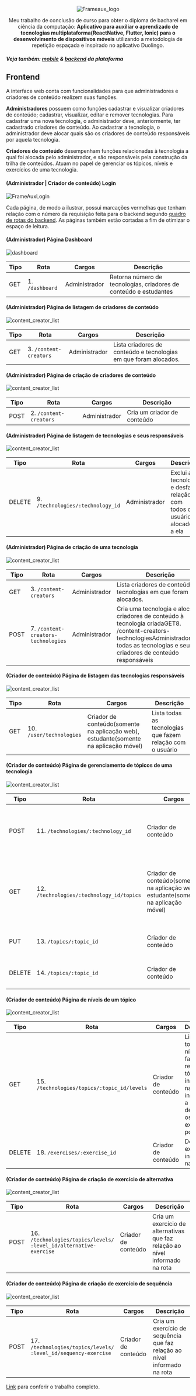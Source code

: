 <p align="center">
  <img src="https://i.imgur.com/pdGuGwr.png" alt="Frameaux_logo" />
</p>

<p align="center">
Meu trabalho de conclusão de curso para obter o diploma de bacharel em ciência da computação: <strong>Aplicativo para auxiliar o aprendizado de tecnologias multiplataforma(ReactNative, Flutter, Ionic) para o desenvolvimento de dispositivos móveis</strong> utilizando a metodologia de repetição espaçada e inspirado no aplicativo Duolingo.
</p>

#### _Veja também: [mobile](https://github.com/joseoct/frameaux-mobile) & [backend](https://github.com/joseoct/frameaux-backend) da plataforma_
## Frontend
A  interface web conta  com  funcionalidades  para  que  administradores e criadores de conteúdo realizem suas funções.

**Administradores** possuem como funções cadastrar e visualizar criadores de
conteúdo; cadastrar, visualizar, editar e remover tecnologias. Para cadastrar uma
nova tecnologia, o administrador deve, anteriormente, ter cadastrado criadores de
conteúdo. Ao cadastrar a tecnologia, o administrador deve alocar quais são os
criadores de conteúdo responsáveis por aquela tecnologia.

**Criadores de conteúdo** desempenham funções relacionadas à tecnologia a
qual foi alocada pelo administrador, e são responsáveis pela construção da trilha de
conteúdos. Atuam no papel de gerenciar os tópicos, níveis e exercícios de
uma tecnologia. 

#### (Administrador | Criador de conteúdo) Login
![FrameAuxLogin](https://i.imgur.com/UtPXXUG.gif)

Cada página, de modo a ilustrar, possui marcações vermelhas que tenham
relação com o número da requisição feita para o backend segundo [quadro de rotas do backend](https://github.com/joseoct/frameaux-backend#rotas-do-backend).
As páginas também estão cortadas a fim de otimizar o espaço de leitura.

#### (Administrador) Página Dashboard
<img src="https://i.imgur.com/QYhfF0o.png" alt="dashboard" />

Tipo | Rota | Cargos | Descrição
--- | --- | --- | --- 
GET | 1. `/dashboard` | Administrador | Retorna número de tecnologias, criadores de conteúdo e estudantes

#### (Administrador) Página de listagem de criadores de conteúdo
<img src="https://i.imgur.com/hgIWBN4.png" alt="content_creator_list" />

Tipo | Rota | Cargos | Descrição
--- | --- | --- | --- 
GET | 3. `/content-creators` | Administrador | Lista criadores de conteúdo e tecnologias em que foram alocados.

#### (Administrador) Página de criação de criadores de conteúdo
<img src="https://i.imgur.com/XIrMKfq.png" alt="content_creator_list" />

Tipo | Rota | Cargos | Descrição
--- | --- | --- | --- 
POST | 2. `/content-creators` | Administrador | Cria um criador de conteúdo

#### (Administrador) Página de listagem de tecnologias e seus responsáveis
<img src="https://i.imgur.com/hnaEqpc.png" alt="content_creator_list" />

Tipo | Rota | Cargos | Descrição
--- | --- | --- | --- 
DELETE | 9. `/technologies/:technology_id` | Administrador | Exclui a tecnologia e desfaz a relação com todos os usuários alocados a ela

#### (Administrador) Página de criação de uma tecnologia
<img src="https://i.imgur.com/Ie4tFEc.png" alt="content_creator_list" />

Tipo | Rota | Cargos | Descrição
--- | --- | --- | --- 
GET | 3. `/content-creators` | Administrador | Lista criadores de conteúdo e tecnologias em que foram alocados.
POST | 7. `/content-creators-technologies` | Administrador | Cria uma tecnologia e aloca criadores de conteúdo à tecnologia criadaGET8. /content-creators-technologiesAdministradorLista todas as tecnologias e seus criadores de conteúdo responsáveis

#### (Criador de conteúdo) Página de listagem das tecnologias responsáveis
<img src="https://i.imgur.com/78nIUxN.png" alt="content_creator_list" />

Tipo | Rota | Cargos | Descrição
--- | --- | --- | --- 
GET | 10. `/user/technologies` | Criador de conteúdo(somente na aplicação web), estudante(somente na aplicação móvel) | Lista todas as tecnologias que fazem relação com o usuário

#### (Criador de conteúdo) Página de gerenciamento de tópicos de uma tecnologia
<img src="https://i.imgur.com/qudlbDf.png" alt="content_creator_list" />

Tipo | Rota | Cargos | Descrição
--- | --- | --- | --- 
POST | 11. `/technologies/:technology_id` | Criador de conteúdo | Cria um tópico que faz relação à tecnologia informada na rota
GET | 12. `/technologies/:technology_id/topics` | Criador de conteúdo(somente na aplicação web), estudante(somente na aplicação móvel) | Lista todos os tópicos que fazem relação à tecnologia informada na rota
PUT | 13. `/topics/:topic_id` | Criador de conteúdo | Atualiza o tópico informado na rota
DELETE | 14. `/topics/:topic_id` | Criador de conteúdo | Deleta o tópico informado na rota

#### (Criador de conteúdo) Página de níveis de um tópico
<img src="https://i.imgur.com/cVzV1zq.png" alt="content_creator_list" />

Tipo | Rota | Cargos | Descrição
--- | --- | --- | --- 
GET | 15. `/technologies/topics/:topic_id/levels` | Criador de conteúdo | Lista todos os níveis que fazem relação ao tópico informado na rota, incluindo a listagem de todos os exercícios por nível
DELETE | 18. `/exercises/:exercise_id` | Criador de conteúdo | Deleta o exercício informado na rota

#### (Criador de conteúdo) Página de criação de exercício de alternativa
<img src="https://i.imgur.com/K4dPyhl.png" alt="content_creator_list" />

Tipo | Rota | Cargos | Descrição
--- | --- | --- | --- 
POST | 16. `/technologies/topics/levels/`<br>`:level_id/alternative-exercise` | Criador de conteúdo | Cria um exercício de alternativas que faz relação ao nível informado na rota

#### (Criador de conteúdo) Página de criação de exercício de sequência
<img src="https://i.imgur.com/n7TeqDa.png" alt="content_creator_list" />

Tipo | Rota | Cargos | Descrição
--- | --- | --- | --- 
POST | 17. `/technologies/topics/levels/`<br>`:level_id/sequency-exercise` | Criador de conteúdo | Cria um exercício de sequência que faz relação ao nível informado na rota

[Link](https://drive.google.com/file/d/1wNvaCHskW_Ky1QivsNj1tYBnb6Hm9ljS/view) para conferir o trabalho completo.
